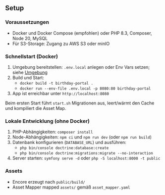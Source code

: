 ## Setup

### Voraussetzungen
- Docker und Docker Compose (empfohlen) oder PHP 8.3, Composer, Node 20, MySQL
- Für S3-Storage: Zugang zu AWS S3 oder minIO

### Schnellstart (Docker)
1. Umgebung bereitstellen: `.env.local` anlegen oder Env Vars setzen; siehe [Umgebung](./environment.md)
2. Build und Start:
   - `docker build -t birthday-portal .`
   - `docker run --env-file .env.local -p 8080:80 birthday-portal`
3. App ist erreichbar unter `http://localhost:8080`

Beim ersten Start führt `start.sh` Migrationen aus, leert/wärmt den Cache und kompiliert die Asset Map.

### Lokale Entwicklung (ohne Docker)
1. PHP-Abhängigkeiten: `composer install`
2. Node-Abhängigkeiten: `npm ci` und `npm run dev` (oder `npm run build`)
3. Datenbank konfigurieren (`DATABASE_URL`) und ausführen:
   - `php bin/console doctrine:database:create`
   - `php bin/console doctrine:migrations:migrate --no-interaction`
4. Server starten: `symfony serve -d` oder `php -S localhost:8000 -t public`

### Assets
- Encore erzeugt nach `public/build/`
- Asset Mapper mapped `assets/` gemäß `asset_mapper.yaml`


